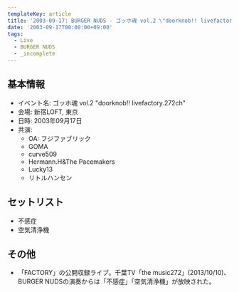 ```yaml
---
templateKey: article
title: '2003-09-17: BURGER NUDS - ゴッホ魂 vol.2 \"doorknob!! livefactory.272ch\" at 新宿LOFT [imcomplete]'
date: '2003-09-17T00:00:00+09:00'
tags:
  - Live
  - BURGER NUDS
  - _incomplete
---
```

## 基本情報

* イベント名: ゴッホ魂 vol.2 "doorknob!! livefactory.272ch"
* 会場: 新宿LOFT, 東京
* 日時: 2003年09月17日
* 共演:
  * OA: フジファブリック
  * GOMA
  * curve509
  * Hermann.H&The Pacemakers
  * Lucky13
  * リトルハンセン

## セットリスト

* 不感症
* 空気清浄機

## その他

* 「FACTORY」の公開収録ライブ。千葉TV「the music272」(2013/10/10)、BURGER NUDSの演奏からは「不感症」「空気清浄機」が放映された。
